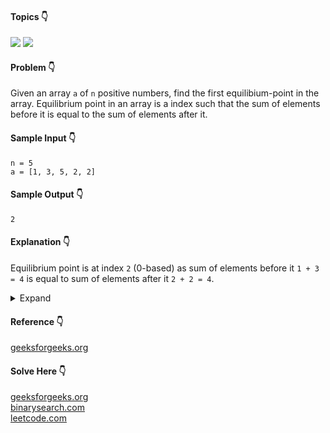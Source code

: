 #### Topics :point_down:
![](https://img.shields.io/badge/-array-wheat) ![](https://img.shields.io/badge/-prefix--sum-wheat)

#### Problem :point_down:
Given an array `a` of `n` positive numbers, find the first equilibium-point in the array. 
Equilibrium point in an array is a index such that the sum of elements before it is equal to the sum of elements after it.

#### Sample Input :point_down:
```
n = 5
a = [1, 3, 5, 2, 2]
```
#### Sample Output :point_down:
```
2
```
#### Explanation :point_down:
Equilibrium point is at index `2` (0-based) as sum of elements before it `1 + 3 = 4` is equal to sum of elements after it `2 + 2 = 4`.

<details>
<summary>Expand</summary>

#### Python :point_down:
```py
def solve(a, n):
    prefix_sum = []
    suffix_sum = []
    
    sum_ = 0
    for i in range(n):
      sum_ += a[i]
      prefix_sum.append(sum_)
    
    sum_ = 0
    a_sum = sum(a)
    for i in range(n):
      suffix_sum.append(a_sum - sum_)
      sum_ += a[i]
    
    for i in range(n):
      if prefix_sum[i] == suffix_sum[i]:
        return i
        
    return -1
```
#### Time Complexity :point_down:
```
O(n)
```
#### Space Complexity :point_down:
```
O(n)
```

#### Python :point_down:
```py
def solve(a, n):
    right_sum = sum(a) - a[0]
    left_sum = 0
    
    if (left_sum == right_sum):
        return 0
    
    for i in range(1, n):
        left_sum += a[i-1]
        right_sum -= a[i]

        if (left_sum == right_sum):
            return i
    
    return -1
```
#### Time Complexity :point_down:
```
O(n)
```
#### Space Complexity :point_down:
```
O(1)
```
</details>

#### Reference :point_down:
[geeksforgeeks.org](https://www.geeksforgeeks.org/find-element-array-sum-left-array-equal-sum-right-array/)

#### Solve Here :point_down:
[geeksforgeeks.org](https://practice.geeksforgeeks.org/problems/equilibrium-point-1587115620/1)  
[binarysearch.com](https://binarysearch.com/problems/Index-with-Equal-Left-and-Right-Sums)  
[leetcode.com](https://leetcode.com/problems/find-pivot-index/)
